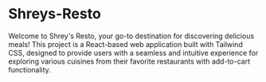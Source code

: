 # Shreys-Resto
 Welcome to Shrey's Resto, your go-to destination for discovering delicious meals! This project is a React-based web application built with Tailwind CSS, designed to provide users with a seamless and intuitive experience for exploring various cuisines from their favorite restaurants with add-to-cart functionality.
